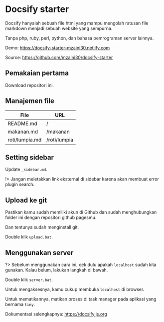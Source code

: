 # Docsify starter

Docsify hanyalah sebuah file html yang mampu mengolah ratusan file markdown menjadi sebuah website yang sempurna.

Tanpa php, ruby, perl, python, dan bahasa pemrograman server lainnya.

Demo: <https://docsify-starter-mzaini30.netlify.com>

Source: <https://github.com/mzaini30/docsify-starter>

## Pemakaian pertama

Download repositori ini.

## Manajemen file

| File | URL |
|-|-|
| README.md | / |
| makanan.md | /makanan |
| roti/lumpia.md | /roti/lumpia |

## Setting sidebar

Update `_sidebar.md`.

!> Jangan meletakkan link eksternal di sidebar karena akan membuat error plugin search.

## Upload ke git 

Pastikan kamu sudah memiliki akun di Github dan sudah menghubungkan folder ini dengan repositori github pagesmu.

Dan tentunya sudah menginstall git.

Double klik `upload.bat`.

## Menggunakan server

?> Sebelum menggunakan cara ini, cek dulu apakah `localhost` sudah kita gunakan. Kalau belum, lakukan langkah di bawah.

Double klik `server.bat`.

Untuk mengaksesnya, kamu cukup membuka `localhost` di browser.

Untuk mematikannya, matikan proses di task manager pada aplikasi yang bernama `tiny`.

Dokumentasi selengkapnya: <https://docsify.js.org>